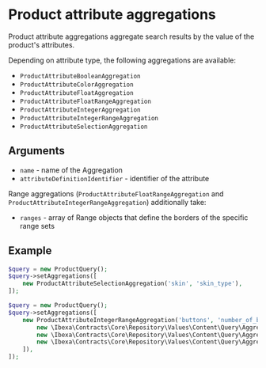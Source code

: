 # Product attribute aggregations

Product attribute aggregations aggregate search results by the value of the product's attributes.

Depending on attribute type, the following aggregations are available:

- `ProductAttributeBooleanAggregation`
- `ProductAttributeColorAggregation`
- `ProductAttributeFloatAggregation`
- `ProductAttributeFloatRangeAggregation`
- `ProductAttributeIntegerAggregation`
- `ProductAttributeIntegerRangeAggregation`
- `ProductAttributeSelectionAggregation`

## Arguments

- `name` - name of the Aggregation
- `attributeDefinitionIdentifier` - identifier of the attribute

Range aggregations (`ProductAttributeFloatRangeAggregation` and `ProductAttributeIntegerRangeAggregation`)
additionally take:

- `ranges` - array of Range objects that define the borders of the specific range sets

## Example

``` php
$query = new ProductQuery();
$query->setAggregations([
    new ProductAttributeSelectionAggregation('skin', 'skin_type'),
]);
```

``` php
$query = new ProductQuery();
$query->setAggregations([
    new ProductAttributeIntegerRangeAggregation('buttons', 'number_of_buttons', [
        new \Ibexa\Contracts\Core\Repository\Values\Content\Query\Aggregation\Range(null, 5),
        new \Ibexa\Contracts\Core\Repository\Values\Content\Query\Aggregation\Range(5, 10),
        new \Ibexa\Contracts\Core\Repository\Values\Content\Query\Aggregation\Range(10, null),
    ]),
]);
```
